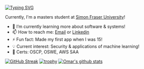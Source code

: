 [![Typing SVG](https://readme-typing-svg.herokuapp.com?color=1145F7&center=true&vCenter=true&lines=Hi+there%2C+I'm+Omar!+%F0%9F%91%8B)](https://git.io/typing-svg)

Currently, I'm a masters student at [Simon Fraser University](https://www.sfu.ca/)!

- 🔭 I’m currently learning more about software & systems!
- 📫 How to reach me: <a href="mailto:omar2535@alum.ubc.ca">Email</a> or [Linkedin](https://www.linkedin.com/in/omar2535/)
- ⚡ Fun fact: Made my first app when I was 15!
- 💡 Current interest: Security & applications of machine learning!
- 🧾 Certs: OSCP, OSWE, AWS SAA

[![GitHub Streak](http://github-readme-streak-stats.herokuapp.com?user=omar2535&fire=00C2DD&dates=95DD49&sideNums=DD2727)](https://git.io/streak-stats)
[![trophy](https://github-profile-trophy.vercel.app/?username=omar2535&row=1)](https://github.com/ryo-ma/github-profile-trophy)
[![Omar's github stats](https://github-readme-stats.vercel.app/api?username=omar2535&count_private=true)](https://github.com/anuraghazra/github-readme-stats)
